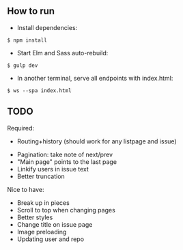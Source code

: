 How to run
----------

- Install dependencies:
```
$ npm install
```

- Start Elm and Sass auto-rebuild:
```
$ gulp dev
```

- In another terminal, serve all endpoints with index.html:
```
$ ws --spa index.html
```

TODO
----

Required:
+ Routing+history (should work for any listpage and issue)
- Pagination: take note of next/prev
- "Main page" points to the last page
- Linkify users in issue text
- Better truncation

Nice to have:
- Break up in pieces
- Scroll to top when changing pages
- Better styles
- Change title on issue page
- Image preloading
- Updating user and repo
